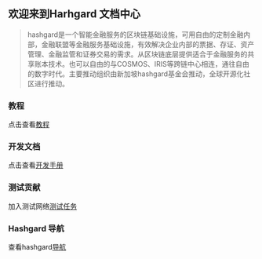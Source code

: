 ## 欢迎来到Harhgard 文档中心





> hashgard是一个智能金融服务的区块链基础设施，可用自由的定制金融内部，金融联盟等金融服务基础设施，有效解决企业内部的票据、存证、资产管理、金融监管和证券交易的需求。从区块链底层提供适合于金融服务的共享账本技术。也可以自由的与COSMOS、IRIS等跨链中心相连，通往自由的数字时代。主要推动组织由新加坡hashgard基金会推动，全球开源化社区进行推动。



###  教程

点击查看[教程](/learn/README.md)



### 开发文档

点击查看[开发手册](/dev/README.md)



### 测试贡献

加入测试网络[测试任务](/test/README.md)



### Hashgard 导航

查看hashgard[导航](/learn/UsersGuide/hashgardNav.md)





